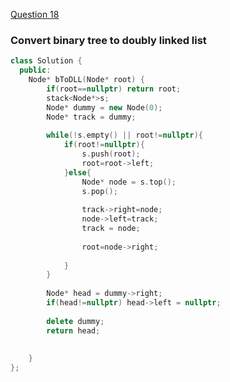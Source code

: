 <a href="https://www.geeksforgeeks.org/problems/binary-tree-to-dll/1">Question 18</a>

### Convert binary tree to doubly linked list
```cpp
class Solution {
  public:
    Node* bToDLL(Node* root) {
        if(root==nullptr) return root;
        stack<Node*>s;
        Node* dummy = new Node(0);
        Node* track = dummy;
        
        while(!s.empty() || root!=nullptr){
            if(root!=nullptr){
                s.push(root);
                root=root->left;
            }else{
                Node* node = s.top();
                s.pop();
                
                track->right=node;
                node->left=track;
                track = node;
                
                root=node->right;
                
            }
        }
        
        Node* head = dummy->right;
        if(head!=nullptr) head->left = nullptr;
        
        delete dummy;
        return head;
        
        
    }
};
```
